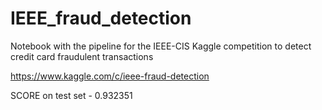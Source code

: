 # IEEE_fraud_detection
Notebook with the pipeline for the IEEE-CIS Kaggle competition to detect credit card fraudulent transactions 

https://www.kaggle.com/c/ieee-fraud-detection

SCORE on test set - 0.932351
